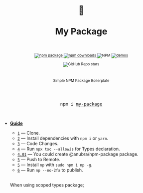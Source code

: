 <div align="center">
  <h1>
    <br/>
    🥵
    <br />
    <br />
    My Package
    <br />
    <br />
  </h1>
  <sup>
    <a href="https://www.npmjs.com/package/ab-hooks">
       <img src="https://img.shields.io/npm/v/ab-hooks.svg" alt="npm package" />
    </a>
    <a href="https://www.npmjs.com/package/ab-hooks">
      <img src="https://img.shields.io/npm/dw/ab-hooks.svg" alt="npm downloads" />
    </a>
<a>
    <img alt="NPM" src="https://img.shields.io/npm/l/ab-hooks">
</a>
<a href="http://anubra266.github.io/ab-hooks">
      <img src="https://img.shields.io/badge/demos-🚀-yellow.svg" alt="demos" />
    </a>

<a><img alt="GitHub Repo stars" src="https://img.shields.io/github/stars/anubra266/npm-package?style=social">

</a>

<br />

Simple NPM Package Boilerplate
    
</sup>
<br />
<br />

  <pre>npm i <a href="https://www.npmjs.com/package/my-package">my-package</a></pre>
  <br />
</div>

- [**Guide**]()
  - [`1`]() &mdash; Clone.
  - [`2`]() &mdash; Install dependencies with `npm i` or `yarn`.
  - [`3`]() &mdash; Code Changes.
  - [`4`]() &mdash; Run `npx tsc --allowJs` for Types declaration.
  - [`4.01`]() &mdash; You could create @anubra/npm-package package.
  - [`5`]() &mdash; Push to Remote.
  - [`5`]() &mdash; Install `np` with `sudo npm i np -g`.
  - [`6`]() &mdash; Run `np --no-2fa` to publish.
    <br/>
    <br/>

  When using scoped types package;
  